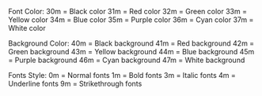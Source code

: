Font Color:
30m = Black color
31m = Red color
32m = Green color
33m = Yellow color
34m = Blue color
35m = Purple color
36m = Cyan color
37m = White color

Background Color:
40m = Black background
41m = Red background
42m = Green background
43m = Yellow background
44m = Blue background
45m = Purple background
46m = Cyan background
47m = White background

Fonts Style:
0m = Normal fonts
1m = Bold fonts
3m = Italic fonts
4m = Underline fonts
9m = Strikethrough fonts

